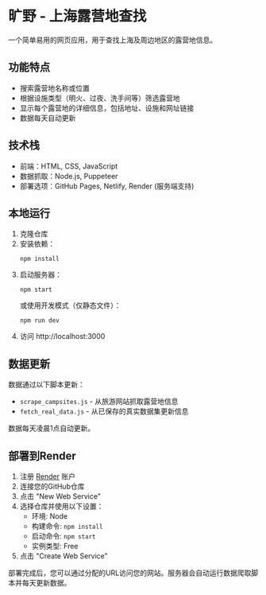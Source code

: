 # 旷野 - 上海露营地查找

一个简单易用的网页应用，用于查找上海及周边地区的露营地信息。

## 功能特点

- 搜索露营地名称或位置
- 根据设施类型（明火、过夜、洗手间等）筛选露营地
- 显示每个露营地的详细信息，包括地址、设施和网址链接
- 数据每天自动更新

## 技术栈

- 前端：HTML, CSS, JavaScript
- 数据抓取：Node.js, Puppeteer
- 部署选项：GitHub Pages, Netlify, Render (服务端支持)

## 本地运行

1. 克隆仓库
2. 安装依赖：
   ```
   npm install
   ```
3. 启动服务器：
   ```
   npm start
   ```
   或使用开发模式（仅静态文件）：
   ```
   npm run dev
   ```
4. 访问 http://localhost:3000

## 数据更新

数据通过以下脚本更新：
- `scrape_campsites.js` - 从旅游网站抓取露营地信息
- `fetch_real_data.js` - 从已保存的真实数据集更新信息

数据每天凌晨1点自动更新。

## 部署到Render

1. 注册 [Render](https://render.com) 账户
2. 连接您的GitHub仓库
3. 点击 "New Web Service"
4. 选择仓库并使用以下设置：
   - 环境: Node
   - 构建命令: `npm install`
   - 启动命令: `npm start`
   - 实例类型: Free
5. 点击 "Create Web Service"

部署完成后，您可以通过分配的URL访问您的网站。服务器会自动运行数据爬取脚本并每天更新数据。
